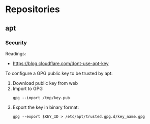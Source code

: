 # Repositories

## apt

### Security

Readings:

- https://blog.cloudflare.com/dont-use-apt-key

To configure a GPG public key to be trusted by apt:

1. Download public key from web
2. Import to GPG
    ```
    gpg --import /tmp/key.pub
    ```
3. Export the key in binary format:
    ```
    gpg --export $KEY_ID > /etc/apt/trusted.gpg.d/key_name.gpg
    ```
